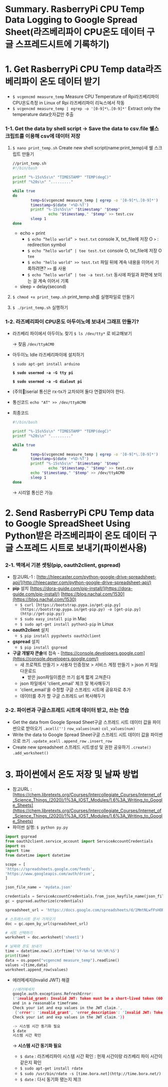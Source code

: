 Summary. RasberryPi CPU Temp Data Logging to Google Spread Sheet(라즈베리파이 CPU온도 데이터 구글 스프레드시트에 기록하기)
===

# 1. Get RasberryPi CPU Temp data라즈베리파이 온도 데이터 받기
- `$ vcgencmd measure_temp` Measure CPU Temperature of Rpi라즈베리파이 CPU온도측정
in Linux of Rpi 라즈베리파이 리눅스에서 작동
- `$ vcgencmd measure_temp | egrep -o '[0-9]*\.[0-9]*'` Extract only the temperature data숫자값만 추출

### 1-1. Get the data by shell script → Save the data to csv.file 쉘스크립트를 이용해 csv에 데이터 저장

1. `$ nano print_temp.sh` Create new shell script(name:print_temp)새 쉘 스크립트 만들기 

    ```bash
    //print_temp.sh 
    #!/bin/bash

    printf "%-15s%5s\n" "TIMESTAMP" "TEMP(degC)"
    printf "%20s\n" "........."

    while true
    do
            temp=$(vcgencmd measure_temp | egrep -o '[0-9]*\.[0-9]*')
            timestamp=$(date '+%D-%T')
            printf "%-15s%5s\n" "$timestamp" "$temp"
    				echo "$timestamp," "$temp" >> test.csv
            sleep 1
    done
    ```

    - echo = print
        - `$ echo “hello world” > test.txt`  console X, txt_file에 저장 O `>` : redirection symbol
        - `$ echo “hello world” | tee test.txt`  console O, txt_file에 저장 O  `tee`
        - `$ echo "hello world" >> test.txt` 파일 뒤에 계속 내용을 이어서 기록하려면? `>>` 를 사용
        - `$ echo ”hello world” | tee -a test.txt` 동시에 파일과 화면에 보이는 걸 계속 이어서 기록
    - sleep = delay(second)
2. `$ chmod +x print_temp.sh` print_temp.sh를 실행파일로 만들기
3. `$ ./print_temp.sh` 실행하기 

### 1-2. 라즈베리파이 CPU온도 아두이노에 보내서 그래프 만들기?

- 라즈베리 파이에서 아두이노 찾기 `$ ls /dev/tty*` 로 비교해보기

    → 찾음 `/dev/ttyACM0` 

- 아두이노 Idle 라즈베리파이에 설치하기

    `$ sudo apt-get install arduino`

    **`$ sudo usermod -a -G tty pi`**

    **`$ sudo usermod -a -G dialout pi`**

- (주의🚨)serial 통신은 rx-tx가 교차되어 둘다 연결되어야 한다.
- 통신코드 `echo "AT" >> /dev/ttyACM0`
- 최종코드

    ```bash
    #!/bin/bash

    printf "%-15s%5s\n" "TIMESTAMP" "TEMP(degC)"
    printf "%20s\n" "........."

    while true
    do
            temp=$(vcgencmd measure_temp | egrep -o '[0-9]*\.[0-9]*')
            timestamp=$(date '+%D-%T')
            printf "%-15s%5s\n" "$timestamp" "$temp"
    				echo "$timestamp," "$temp" >> test.csv
            echo "$timestamp," "$temp" >> /dev/ttyACM0
            sleep 1
    done
    ```

    → 시리얼 통신은 가능 

# 2. Send RasberryPi CPU Temp data to Google SpreadSheet Using Python받은 라즈베리파이 온도 데이터 구글 스프레드 시트로 보내기(파이썬사용)

### 2-1. 맥에서 기본 셋팅(pip, **oauth2client, gspread)**

- 참고URL-1 : [http://hleecaster.com/python-google-drive-spreadsheet-api/](http://hleecaster.com/python-google-drive-spreadsheet-api/)
- **pip** 설치 [https://dora-guide.com/pip-install/](https://dora-guide.com/pip-install/) [https://blog.nachal.com/1530](https://blog.nachal.com/1530)
    - `$ curl [https://bootstrap.pypa.io/get-pip.py](https://bootstrap.pypa.io/get-pip.py) -o [get-pip.py](http://get-pip.py/)`
    - `$ sudo easy_install pip` in Mac
    - `$ sudo apt-get install python3-pip` in Linux
- **oauth2client** 설치
    - `$ pip install pygsheets oauth2client`
- **gspread** 설치
    - `$ pip install gspread`
- **구글 개발자 콘솔**에 접속 - [https://console.developers.google.com](https://console.developers.google.com/)
    - 새 프로젝트 만들기 > 사용자 인증정보 > 서비스 계정 만들기 > json 키 파일 다운로드
        - 받은 json파일이름은 쓰기 쉽게 짧게 고쳐준다
    - json 파일에서 'client_email' 체크 및 복사해두기
    - 'client_email'을 수정할 구글 스프레드 시트에 공유자로 추가
    - 데이터를 추가 할 구글 스프레드 url 복사해두기

### 2-2. 파이썬과 구글스프레드 시트에 데이터 받고, 쓰는 연습

- Get the data from Google Spread Sheet구글 스프레드 시트 데이터 값을 파이썬으로 받아오기 `.acell('')` `row_values(num)` `col_values(num)`
- Write the data to Google Spread Sheet구글 스프레드 시트 데이터 값을 파이썬으로 쓰기 `.update_acell` `.append_row` `.insert_row`
- Create new spreadsheet 스프레드 시트생성 및 권한 공유하기 `.create()` `.add_worksheet()`

# 3. 파이썬에서 온도 저장 및 날짜 방법

- 참고URL : [https://chem.libretexts.org/Courses/Intercollegiate_Courses/Internet_of_Science_Things_(2020)/1%3A_IOST_Modules/1.6%3A_Writing_to_Google_Sheets](https://chem.libretexts.org/Courses/Intercollegiate_Courses/Internet_of_Science_Things_(2020)/1%3A_IOST_Modules/1.6%3A_Writing_to_Google_Sheets)
- 파이썬 실행: `$ python py.py`

```python
import gspread
from oauth2client.service_account import ServiceAccountCredentials
import os
import time
from datetime import datetime 

scope = [
'https://spreadsheets.google.com/feeds',
'https://www.googleapis.com/auth/drive',
]

json_file_name = 'mydata.json'

credentials = ServiceAccountCredentials.from_json_keyfile_name(json_file_name, scope)
gc = gspread.authorize(credentials)

spreadsheet_url = 'https://docs.google.com/spreadsheets/d/1MmtNLwfFsHORLU49uZcLHT1X9YsquwbZGzeruhsS8Bc/edit#gid=0'

# 스프레스시트 문서 가져오기 
doc = gc.open_by_url(spreadsheet_url)

# 시트 선택하기
worksheet = doc.worksheet('sheet1')

# 날짜와 온도 보내기
time = datetime.now().strftime('%Y-%m-%d %H:%M:%S')
print(time)
data = os.popen("vcgencmd measure_temp").readline()
values =[time,data]
worksheet.append_row(values)
```

- 에러메세지(Invalid JWT) 해결

    ```c
    //에러메세지 
    google.auth.exceptions.RefreshError: 
    ('invalid_grant: Invalid JWT: Token must be a short-lived token (60 minutes) 
    and in a reasonable timeframe. 
    Check your iat and exp values in the JWT claim.',
     {'error': 'invalid_grant', 'error_description': 'Invalid JWT: Token must be a short-lived token (60 minutes) and in a reasonable timeframe. 
    Check your iat and exp values in the JWT claim.'})

    -> 시스템 시간 동기화 필요
    $ date 
    시스템 시간 확인 
    ```

    → **시스템 시간 동기화 필요**

    - `$ date`  : 라즈베리파이 시스템 시간 확인 : 현재 시간이랑 라즈베리 파이 시간이 같은지 확인
    - `$ sudo apt-get install rdate`
    - `$ sudo /usr/bin/rdate -s [time.bora.net](http://time.bora.net/)`
    - `$ date` : 다시 동기화 됐는지 체크
